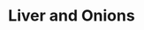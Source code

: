---
title: "Liver and Onions"
type: "recipe"
tags: 
  - liver
  - easy
source: "https://www.epicurious.com/recipes/food/views/sliced-calfs-liver-with-golden-onions-102934"
image: "image.jpg"
notes: Don't overcook
---